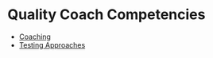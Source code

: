 # Quality Coach Competencies

- [Coaching](Competencies/Coaching.md)
- [Testing Approaches](Competencies/Testing-Approaches.md)